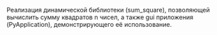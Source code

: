 Реализация динамической библиотеки (sum_square), позволяющей вычислить сумму квадратов n чисел, а также gui приложения (PyApplication), демонстрирующего её использование.
